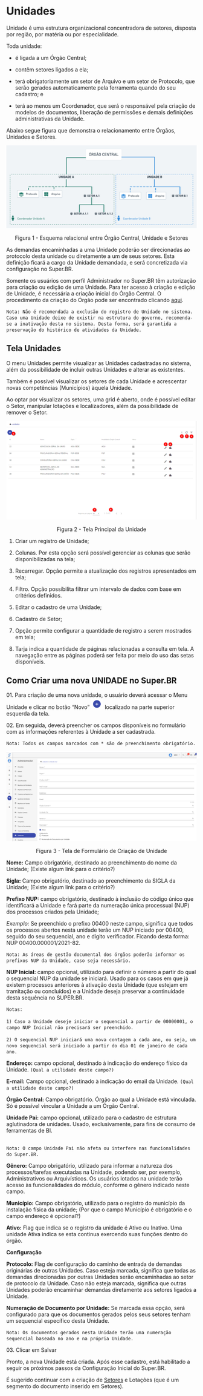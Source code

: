 # Unidades

 

Unidade é uma estrutura organizacional concentradora de setores, disposta por região, por matéria ou por especialidade.  

Toda unidade: 

- é ligada a um Órgão Central; 

- contêm setores ligados a ela; 

- terá obrigatoriamente um setor de Arquivo e um setor de Protocolo, que serão gerados automaticamente pela ferramenta quando do seu cadastro; e 

- terá ao menos um Coordenador, que será o responsável pela criação de modelos de documentos, liberação de permissões e demais definições administrativas da Unidade. 

 

Abaixo segue figura que demonstra o relacionamento entre Órgãos, Unidades e Setores. 

<img src="../../_static/images/Unidades - Figura Demonstrativa.png"/>

<p style="text-align: center;">Figura 1 - Esquema relacional entre Órgão Central, Unidade e Setores</p> 


As demandas encaminhadas a uma Unidade poderão ser direcionadas ao protocolo desta unidade ou diretamente a um de seus setores. Esta definição ficará a cargo da Unidade demandada, e será concretizada via configuração no Super.BR.  

Somente os usuários com perfil Administrador no Super.BR têm autorização para criação ou edição de uma Unidade. Para ter acesso à criação e edição de Unidade, é necessária a criação inicial do Órgão Central. O procedimento da criação do Órgão pode ser encontrado clicando [aqui](configuraçao/Orgaos.md).



```{note}
Nota: Não é recomendada a exclusão do registro de Unidade no sistema. Caso uma Unidade deixe de existir na estrutura do governo, recomenda-se a inativação desta no sistema. Desta forma, será garantida a preservação do histórico de atividades da Unidade. 
```


## Tela Unidades 

O menu Unidades permite visualizar as Unidades cadastradas no sistema, além da possibilidade de incluir outras Unidades e alterar as existentes. 

Também é possível visualizar os setores de cada Unidade e acrescentar novas competências (Municípios) àquela Unidade. 

Ao optar por visualizar os setores, uma grid é aberto, onde é possível editar o Setor, manipular lotações e localizadores, além da possibilidade de remover o Setor.


<img src="../../_static/images/Unidades - Tela Principal.png"/>
<p style="text-align: center;"> Figura 2 - Tela Principal da Unidade </p> 


1) Criar um registro de Unidade; 

2) Colunas. Por esta opção será possível gerenciar as colunas que serão disponibilizadas na tela; 

3) Recarregar. Opção permite a atualização dos registros apresentados em tela;  

4) Filtro. Opção possibilita filtrar um intervalo de dados com base em critérios definidos. 

5) Editar o cadastro de uma Unidade; 

6) Cadastro de Setor;

7) Opção permite configurar a quantidade de registro a serem mostrados em tela;

8) Tarja indica a quantidade de páginas relacionadas a consulta em tela. A navegação entre as páginas poderá ser feita por meio do uso das setas disponíveis. 
 

## Como Criar uma nova UNIDADE no Super.BR 



01\. Para criação de uma nova unidade, o usuário deverá acessar o Menu Unidade e clicar no botão “Novo” <img src="../../_static/images/Botão de Inclusão (+).png" alt="Botão de Inclusão (+)" style="zoom: 50%;" /> localizado na parte superior esquerda da tela. 

 
02\. Em seguida, deverá preencher os campos disponíveis no formulário com as informações referentes à Unidade a ser cadastrada.  

```{note}
Nota: Todos os campos marcados com * são de preenchimento obrigatório. 
```

<img src="../../_static/images/Unidades - Tela com a Lista de Campos.png"/>
<p style="text-align: center;"> Figura 3 - Tela de Formulário de Criação de Unidade </p> 
 

**Nome:** Campo obrigatório, destinado ao preenchimento do nome da Unidade; (Existe algum link para o critério?) 


**Sigla:** Campo obrigatório, destinado ao preenchimento da SIGLA da Unidade; (Existe algum link para o critério?) 
 

**Prefixo NUP:** campo obrigatório, destinado à inclusão do código único que identificará a Unidade e fará parte da numeração única processual (NUP) dos processos criados pela Unidade; 


*Exemplo:* Se preenchido o prefixo 00400 neste campo, significa que todos os processos abertos nesta unidade terão um NUP iniciado por 00400, seguido do seu sequencial, ano e dígito verificador. Ficando desta forma: NUP 00400.000001/2021-82. 

```{note}
Nota: As áreas de gestão documental dos órgãos poderão informar os prefixos NUP da Unidade, caso seja necessário. 
```

**NUP Inicial:** campo opcional, utilizado para definir o número a partir do qual o sequencial NUP da unidade se iniciará. Usado para os casos em que já existem processos anteriores à ativação desta Unidade (que estejam em tramitação ou concluídos) e a Unidade deseja preservar a continuidade desta sequência no SUPER.BR. 

```{note}
Notas: 

1) Caso a Unidade deseje iniciar o sequencial a partir de 00000001, o campo NUP Inicial não precisará ser preenchido. 

2) O sequencial NUP iniciará uma nova contagem a cada ano, ou seja, um novo sequencial será iniciado a partir do dia 01 de janeiro de cada ano. 
```


**Endereço:** campo opcional, destinado à indicação do endereço físico da Unidade. 
```(Qual a utilidade deste campo?) ```
 

**E-mail:** Campo opcional, destinado à indicação do email da Unidade. ```(Qual a utilidade deste campo?)```


**Órgão Central:** Campo obrigatório. Órgão ao qual a Unidade está vinculada. Só é possível vincular a Unidade a um Órgão Central. 

**Unidade Pai:** campo opcional, utilizado para o cadastro de estrutura aglutinadora de unidades. Usado, exclusivamente, para fins de consumo de ferramentas de BI.  


```{note}

Nota: O campo Unidade Pai não afeta ou interfere nas funcionalidades do Super.BR. 
```


**Gênero:** Campo obrigatório, utilizado para informar a natureza dos processos/tarefas executadas na Unidade, podendo ser, por exemplo, Administrativos ou Arquivísticos. Os usuários lotados na unidade terão acesso às funcionalidades do módulo, conforme o gênero indicado neste campo. 

 

**Município:** Campo obrigatório, utilizado para o registro do município da instalação física da unidade; (Por que o campo Município é obrigatório e o campo endereço é opcional?)  

 

**Ativo:** Flag que indica se o registro da unidade é Ativo ou Inativo. Uma unidade Ativa indica se esta continua exercendo suas funções dentro do órgão.

 

**Configuração**

**Protocolo:** Flag de configuração do caminho de entrada de demandas originárias de outras Unidades. Caso esteja marcada, significa que todas as demandas direcionadas por outras Unidades serão encaminhadas ao setor de protocolo da Unidade. 
Caso não esteja marcada, significa que outras Unidades poderão encaminhar demandas diretamente aos setores ligados a Unidade. 

**Numeração de Documento por Unidade:** Se marcada essa opção, será configurado para que os documentos gerados pelos seus setores tenham um sequencial específico desta Unidade. 


```{note}
Nota: Os documentos gerados nesta Unidade terão uma numeração sequencial baseada no ano e na própria Unidade.  
```

03\. Clicar em Salvar

Pronto, a nova Unidade está criada. Após esse cadastro, está habilitado a seguir os próximos passos da Configuração Inicial do Super.BR.

É sugerido continuar com a criação de [Setores](configuraçao/Setor.md) e Lotações (que é um segmento do documento inserido em Setores).